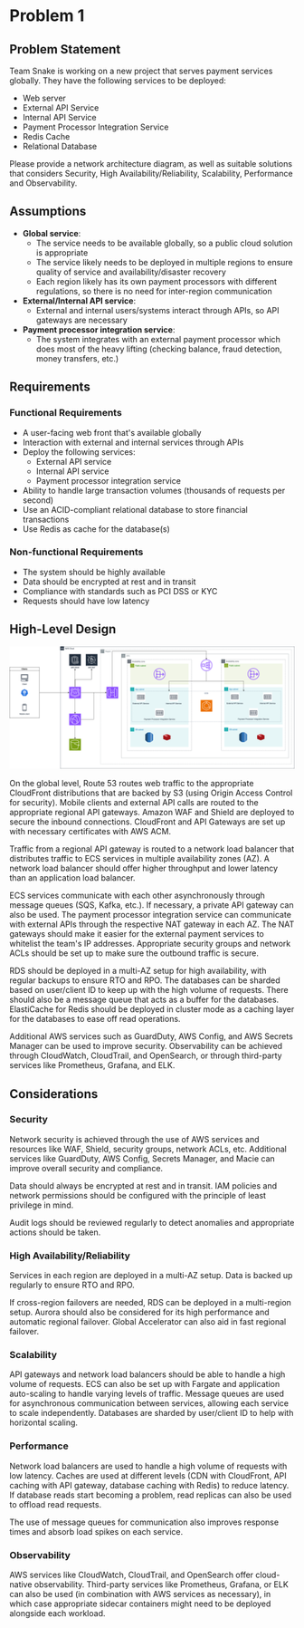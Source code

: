 # Problem 1

## Problem Statement

Team Snake is working on a new project that serves payment services globally. They have the
following services to be deployed:

- Web server
- External API Service
- Internal API Service
- Payment Processor Integration Service
- Redis Cache
- Relational Database

Please provide a network architecture diagram, as well as suitable solutions that considers
Security, High Availability/Reliability, Scalability, Performance and Observability.

## Assumptions

- **Global service**:
  - The service needs to be available globally, so a public cloud solution is appropriate
  - The service likely needs to be deployed in multiple regions to ensure quality of service and availability/disaster recovery
  - Each region likely has its own payment processors with different regulations, so there is no need for inter-region communication
- **External/Internal API service**:
  - External and internal users/systems interact through APIs, so API gateways are necessary
- **Payment processor integration service**:
  - The system integrates with an external payment processor which does most of the heavy lifting (checking balance, fraud detection, money transfers, etc.)

## Requirements

### Functional Requirements

- A user-facing web front that's available globally
- Interaction with external and internal services through APIs
- Deploy the following services:
  - External API service
  - Internal API service
  - Payment processor integration service
- Ability to handle large transaction volumes (thousands of requests per second)
- Use an ACID-compliant relational database to store financial transactions
- Use Redis as cache for the database(s)

### Non-functional Requirements

- The system should be highly available
- Data should be encrypted at rest and in transit
- Compliance with standards such as PCI DSS or KYC
- Requests should have low latency

## High-Level Design

![architecture-diagram](/problem-1/architecture-diagram.png)

On the global level, Route 53 routes web traffic to the appropriate CloudFront distributions that are backed by S3 (using Origin Access Control for security). Mobile clients and external API calls are routed to the appropriate regional API gateways. Amazon WAF and Shield are deployed to secure the inbound connections. CloudFront and API Gateways are set up with necessary certificates with AWS ACM.

Traffic from a regional API gateway is routed to a network load balancer that distributes traffic to ECS services in multiple availability zones (AZ). A network load balancer should offer higher throughput and lower latency than an application load balancer.

ECS services communicate with each other asynchronously through message queues (SQS, Kafka, etc.). If necessary, a private API gateway can also be used. The payment processor integration service can communicate with external APIs through the respective NAT gateway in each AZ. The NAT gateways should make it easier for the external payment services to whitelist the team's IP addresses. Appropriate security groups and network ACLs should be set up to make sure the outbound traffic is secure.

RDS should be deployed in a multi-AZ setup for high availability, with regular backups to ensure RTO and RPO. The databases can be sharded based on user/client ID to keep up with the high volume of requests. There should also be a message queue that acts as a buffer for the databases. ElastiCache for Redis should be deployed in cluster mode as a caching layer for the databases to ease off read operations.

Additional AWS services such as GuardDuty, AWS Config, and AWS Secrets Manager can be used to improve security. Observability can be achieved through CloudWatch, CloudTrail, and OpenSearch, or through third-party services like Prometheus, Grafana, and ELK.

## Considerations

### Security

Network security is achieved through the use of AWS services and resources like WAF, Shield, security groups, network ACLs, etc. Additional services like GuardDuty, AWS Config, Secrets Manager, and Macie can improve overall security and compliance.

Data should always be encrypted at rest and in transit. IAM policies and network permissions should be configured with the principle of least privilege in mind.

Audit logs should be reviewed regularly to detect anomalies and appropriate actions should be taken.

### High Availability/Reliability

Services in each region are deployed in a multi-AZ setup. Data is backed up regularly to ensure RTO and RPO.

If cross-region failovers are needed, RDS can be deployed in a multi-region setup. Aurora should also be considered for its high performance and automatic regional failover. Global Accelerator can also aid in fast regional failover.

### Scalability

API gateways and network load balancers should be able to handle a high volume of requests. ECS can also be set up with Fargate and application auto-scaling to handle varying levels of traffic. Message queues are used for asynchronous communication between services, allowing each service to scale independently. Databases are sharded by user/client ID to help with horizontal scaling.

### Performance

Network load balancers are used to handle a high volume of requests with low latency. Caches are used at different levels (CDN with CloudFront, API caching with API gateway, database caching with Redis) to reduce latency. If database reads start becoming a problem, read replicas can also be used to offload read requests.

The use of message queues for communication also improves response times and absorb load spikes on each service.

### Observability

AWS services like CloudWatch, CloudTrail, and OpenSearch offer cloud-native observability. Third-party services like Prometheus, Grafana, or ELK can also be used (in combination with AWS services as necessary), in which case appropriate sidecar containers might need to be deployed alongside each workload.
